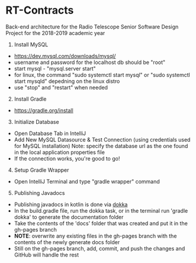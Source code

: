 # RT-Contracts
Back-end architecture for the Radio Telescope Senior Software Design Project for the 2018-2019 academic year

1. Install MySQL
* https://dev.mysql.com/downloads/mysql/
* username and password for the localhost db should be "root"
* start mysql - "mysql.server start"
* for linux, the command "sudo systemctl start mysql" or "sudo systemctl start mysqld" depedning on the linux distro
* use "stop" and "restart" when needed

2. Install Gradle
* https://gradle.org/install

3. Initialize Database
* Open Database Tab in IntelliJ
* Add New MySQL Datasource & Test Connection (using credentials used for MySQL installation)
Note: specify the database url as the one found in the local application properties file
* If the connection works, you're good to go!

4. Setup Gradle Wrapper 
* Open IntelliJ Terminal and type "gradle wrapper" command

5. Publishing Javadocs
* Publishing javadocs in kotlin is done via [dokka](https://github.com/Kotlin/dokka)
* In the build.gradle file, run the dokka task, or in the terminal run 'gradle dokka' to generate the documentation folder
* Take the contents of the 'docs' folder that was created and put it in the gh-pages branch
* **NOTE**: overwrite any existing files in the gh-pages branch with the contents of the newly generate docs folder
* Still on the gh-pages branch, add, commit, and push the changes and GitHub will handle the rest
